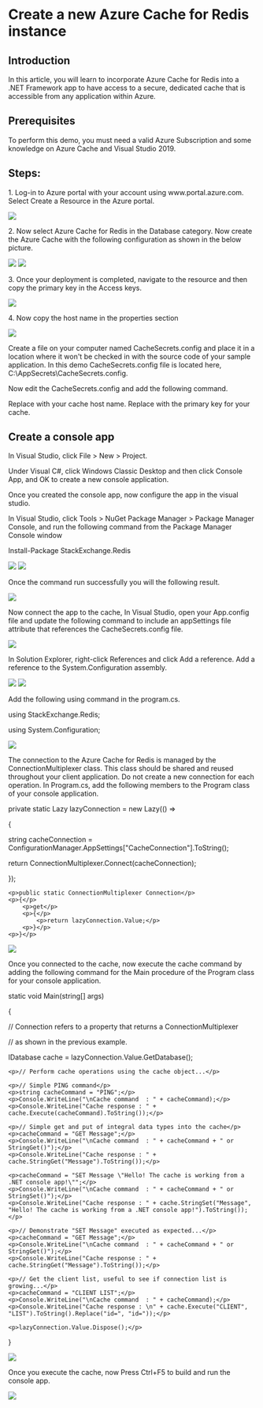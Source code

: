 <h1>Create a new Azure Cache for Redis instance</h1>

<h2>Introduction</h2>
<p>In this article, you will learn to incorporate Azure Cache for Redis into a .NET Framework app to have access to a secure, dedicated cache that is accessible from any application within Azure.</p>

<h2>Prerequisites</h2>
<p>To perform this demo, you must need a valid Azure Subscription and some knowledge on Azure Cache and Visual Studio 2019.</p>

<h2>Steps:</h2>
<p>1. Log-in to Azure portal with your account using www.portal.azure.com. Select Create a Resource in the Azure portal.</p>
<img src="https://codesizzlergit.blob.core.windows.net/az203-5-001/1.png"/>
<p>2. Now select Azure Cache for Redis in the Database category. Now create the Azure Cache with the following configuration as shown in the below picture.</p>
<img src="https://codesizzlergit.blob.core.windows.net/az203-5-001/2.png"/>
<img src="https://codesizzlergit.blob.core.windows.net/az203-5-001/2.1.png"/>
<p>3. Once your deployment is completed, navigate to the resource and then copy the primary key in the Access keys.</p>
<img src="https://codesizzlergit.blob.core.windows.net/az203-5-001/3.png"/>
<p>4. Now copy the host name in the properties section</p>
<img src="https://codesizzlergit.blob.core.windows.net/az203-5-001/4.png"/>
<p>Create a file on your computer named CacheSecrets.config and place it in a location where it won't be checked in with the source code of your sample application. In this demo CacheSecrets.config file is located here, C:\AppSecrets\CacheSecrets.config.</p>
<p>Now edit the CacheSecrets.config and add the following command.</p>
    <p><appSettings></appSettings></p>
        <p><add key="CacheConnection" value="<cache-name>.redis.cache.windows.net,abortConnect=false,ssl=true,password=<access-key>"/></p>
    <p></appSettings></p>
<p>Replace <cache-name> with your cache host name. Replace <access-key> with the primary key for your cache.</p>

<h2>Create a console app</h2>
<p>In Visual Studio, click File > New > Project.</p>
<p>Under Visual C#, click Windows Classic Desktop and then click Console App, and OK to create a new console application.</p>
<p>Once you created the console app, now configure the app in the visual studio.</p>
<p>In Visual Studio, click Tools > NuGet Package Manager > Package Manager Console, and run the following command from the Package Manager Console window</p>
<p>Install-Package StackExchange.Redis</p>
<img src="https://codesizzlergit.blob.core.windows.net/az203-5-001/5.png"/>
<img src="https://codesizzlergit.blob.core.windows.net/az203-5-001/5.1.png"/>
<p>Once the command run successfully you will the following result.</p>
<img src="https://codesizzlergit.blob.core.windows.net/az203-5-001/6.png"/>
<p>Now connect the app to the cache, In Visual Studio, open your App.config file and update the following command to include an appSettings file attribute that references the CacheSecrets.config file.</p>
<p><?xml version="1.0" encoding="utf-8" ?></p>
    <p><configuration></p>
        <p><startup></p> 
            <p><supportedRuntime version="v4.0" sku=".NETFramework,Version=v4.7.1" /></p>
        <p></startup></p>
        <p><appSettings file="C:\AppSecrets\CacheSecrets.config"></appSettings></p>
    <p></configuration></p>
<img src="https://codesizzlergit.blob.core.windows.net/az203-5-001/7.png"/>
<p>In Solution Explorer, right-click References and click Add a reference. Add a reference to the System.Configuration assembly.</p>
<img src="https://codesizzlergit.blob.core.windows.net/az203-5-001/8.png"/>
<img src="https://codesizzlergit.blob.core.windows.net/az203-5-001/8.1.png"/>
<p>Add the following using command in the program.cs.</p>
            <p>using StackExchange.Redis;</p>
            <p>using System.Configuration;</p>
<img src="https://codesizzlergit.blob.core.windows.net/az203-5-001/9.png"/>
<p>The connection to the Azure Cache for Redis is managed by the ConnectionMultiplexer class. This class should be shared and reused throughout your client application. Do not create a new connection for each operation. In Program.cs, add the following members to the Program class of your console application.</p>
<p>private static Lazy<ConnectionMultiplexer> lazyConnection = new Lazy<ConnectionMultiplexer>(() =></p>
    <p>{</p>
        <p>string cacheConnection = ConfigurationManager.AppSettings["CacheConnection"].ToString();</p>
        <p>return ConnectionMultiplexer.Connect(cacheConnection);</p>
    <p>});</p>

    <p>public static ConnectionMultiplexer Connection</p>
    <p>{</p>
        <p>get</p>
        <p>{</p>
            <p>return lazyConnection.Value;</p>
        <p>}</p>
    <p>}</p>
<img src="https://codesizzlergit.blob.core.windows.net/az203-5-001/10.png"/>
<p>Once you connected to the cache, now execute the cache command by adding the following command for the Main procedure of the Program class for your console application.</p>
<p>static void Main(string[] args)</p>
<p>{</p>
    <p>// Connection refers to a property that returns a ConnectionMultiplexer</p>
    <p>// as shown in the previous example.</p>
    <p>IDatabase cache = lazyConnection.Value.GetDatabase();</p>

    <p>// Perform cache operations using the cache object...</p>

    <p>// Simple PING command</p>
    <p>string cacheCommand = "PING";</p>
    <p>Console.WriteLine("\nCache command  : " + cacheCommand);</p>
    <p>Console.WriteLine("Cache response : " + cache.Execute(cacheCommand).ToString());</p>

    <p>// Simple get and put of integral data types into the cache</p>
    <p>cacheCommand = "GET Message";</p>
    <p>Console.WriteLine("\nCache command  : " + cacheCommand + " or StringGet()");</p>
    <p>Console.WriteLine("Cache response : " + cache.StringGet("Message").ToString());</p>

    <p>cacheCommand = "SET Message \"Hello! The cache is working from a .NET console app!\"";</p>
    <p>Console.WriteLine("\nCache command  : " + cacheCommand + " or StringSet()");</p>
    <p>Console.WriteLine("Cache response : " + cache.StringSet("Message", "Hello! The cache is working from a .NET console app!").ToString());</p>

    <p>// Demonstrate "SET Message" executed as expected...</p>
    <p>cacheCommand = "GET Message";</p>
    <p>Console.WriteLine("\nCache command  : " + cacheCommand + " or StringGet()");</p>
    <p>Console.WriteLine("Cache response : " + cache.StringGet("Message").ToString());</p>

    <p>// Get the client list, useful to see if connection list is growing...</p>
    <p>cacheCommand = "CLIENT LIST";</p>
    <p>Console.WriteLine("\nCache command  : " + cacheCommand);</p>
    <p>Console.WriteLine("Cache response : \n" + cache.Execute("CLIENT", "LIST").ToString().Replace("id=", "id="));</p>

    <p>lazyConnection.Value.Dispose();</p>
<p>}</p>

<img src="https://codesizzlergit.blob.core.windows.net/az203-5-001/11.png"/>
<p>Once you execute the cache, now Press Ctrl+F5 to build and run the console app.</p>
<img src="https://codesizzlergit.blob.core.windows.net/az203-5-001/12.png"/>
